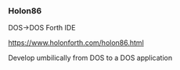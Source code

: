 
### Holon86 
DOS->DOS Forth IDE

https://www.holonforth.com/holon86.html 
  
Develop umbilically from DOS to a DOS application 


